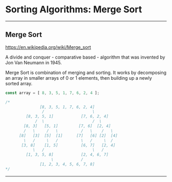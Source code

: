 # Sorting Algorithms: Merge Sort

---

## Merge Sort

<https://en.wikipedia.org/wiki/Merge_sort>

A divide and conquer - comparative based - algorithm that was invented by Jon Van Neumann in 1945.

Merge Sort is combination of merging and sorting. It works by decomposing an array in smaller arrays of 0 or 1 elements, then building up a newly sorted array.

```js
const array = [ 8, 3, 5, 1, 7, 6, 2, 4 ];

/*
               [8, 3, 5, 1, 7, 6, 2, 4]
                /                     \
         [8, 3, 5, 1]            [7, 6, 2, 4]
             /  \                     /  \
        [8, 3]   [5, 1]         [7, 6]  [2, 4]
        /   \     /   \          /   \    /   \
      [8]   [3]  [5]  [1]      [7]   [6] [2]  [4]
        \   /     \   /          \   /     \  /
       [3, 8]    [1, 5]          [6, 7]   [2, 4]
            \   /                     \   /
         [1, 3, 5, 8]            [2, 4, 6, 7]
                    \            /
               [1, 2, 3, 4, 5, 6, 7, 8]
*/

```

---
